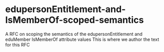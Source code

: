 # edupersonEntitlement-and-IsMemberOf-scoped-semantics
A RFC on scoping the semantics of the edupersonEntitlement and eduMember IsMemberOf attribute values
This is where we author the text for this RFC
